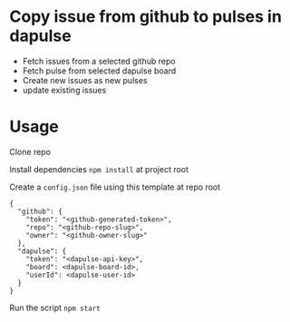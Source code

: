 # Copy issue from github to pulses in dapulse

 - Fetch issues from a selected github repo
 - Fetch pulse from selected dapulse board
 - Create new issues as new pulses
 - update existing issues


# Usage
Clone repo

Install dependencies
`npm install` at project root

Create a `config.json` file using this template at repo root

```
{
  "github": {
    "token": "<github-generated-token>",
    "repo": "<github-repo-slug>",
    "owner": "<github-owner-slug>"
  },
  "dapulse": {
    "token": "<dapulse-api-key>",
    "board": <dapulse-board-id>,
    "userId": <dapulse-user-id>
  }
}
```

Run the script
`npm start`
